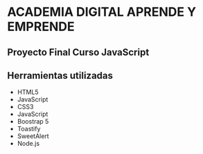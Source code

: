 <h1>ACADEMIA DIGITAL APRENDE Y EMPRENDE</h1>
<h2>Proyecto Final Curso JavaScript</h2>
<h2>Herramientas utilizadas</h2>
<ul>
<li>HTML5</li>
<li>JavaScript</li>
<li>CSS3</li>
<li>JavaScript</li>
<li>Boostrap 5</li>
<li>Toastify</li> 
<li>SweetAlert</li> 
<li>Node.js</li>
</ul>
